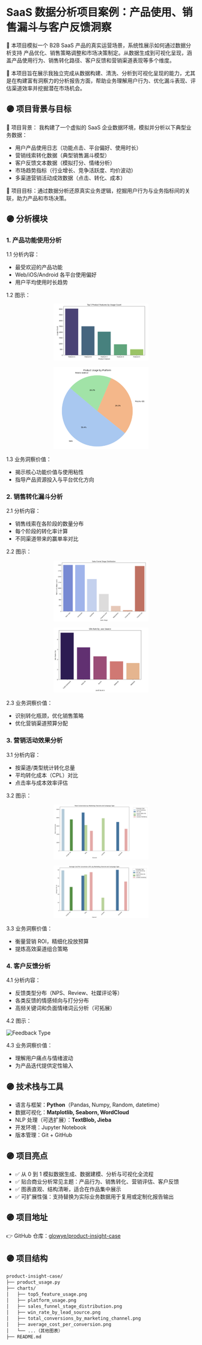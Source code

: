 #  SaaS 数据分析项目案例：产品使用、销售漏斗与客户反馈洞察

🎯 本项目模拟一个 B2B SaaS 产品的真实运营场景，系统性展示如何通过数据分析支持 产品优化、销售策略调整和市场决策制定。从数据生成到可视化呈现，涵盖产品使用行为、销售转化路径、客户反馈和营销渠道表现等多个维度。

🎯 本项目旨在展示我独立完成从数据构建、清洗、分析到可视化呈现的能力，尤其是在构建富有洞察力的分析报告方面，帮助业务理解用户行为、优化漏斗表现、评估渠道效率并挖掘潜在市场机会。

## 🟣 项目背景与目标

🎯 项目背景：
我构建了一个虚拟的 SaaS 企业数据环境，模拟并分析以下典型业务数据：

- 用户产品使用日志（功能点击、平台偏好、使用时长）
- 营销线索转化数据（典型销售漏斗模型）
- 客户反馈文本数据（模拟打分、情绪分析）
- 市场趋势指标（行业增长、竞争活跃度、均价波动）
- 多渠道营销活动成效数据（点击、转化、成本）

🎯 项目目标：通过数据分析还原真实业务逻辑，挖掘用户行为与业务指标间的关联，助力产品和市场决策。

## 🟣 分析模块

### 1. 产品功能使用分析

1.1 分析内容：

- 最受欢迎的产品功能
- Web/iOS/Android 各平台使用偏好
- 用户平均使用时长趋势

1.2 图示：

<p align="center">
  <img src="charts/feature_usage.png" alt="Top 5 Product Features" width="50%">
</p>

<p align="center">
  <img src="charts/platform_usage.png" alt="Product Usage by Platform" width="50%">
</p>

1.3 业务洞察价值：

- 揭示核心功能价值与使用粘性
- 指导产品资源投入与平台优化方向

### 2. 销售转化漏斗分析

2.1 分析内容：

- 销售线索在各阶段的数量分布
- 每个阶段的转化率计算
- 不同渠道带来的赢单率对比

2.2 图示：

<p align="center">
  <img src="charts/sales_funnel_stage_distribution.png" alt="Sales Funnel Stage Distribution" width="50%">
</p>

<p align="center">
  <img src="charts/win_rate_by_lead_source.png" alt="Win Rate by Lead Source" width="50%">
</p>

2.3 业务洞察价值：

- 识别转化瓶颈，优化销售策略
- 优化营销渠道预算分配

### 3. 营销活动效果分析

3.1 分析内容：

- 按渠道/类型统计转化总量
- 平均转化成本（CPL）对比
- 点击率与成本效率评估

3.2 图示：

<p align="center">
  <img src="charts/total_conversions_by_marketing_channel.png" alt="Total Conversions by Marketing Channel and Campaign Type" width="50%">
</p>

<p align="center">
  <img src="charts/average_cost_per_conversion.png" alt="Average Cost Per Conversion by Marketing Channel and Campaign Type" width="50%">
</p>

3.3 业务洞察价值：

- 衡量营销 ROI，精细化投放预算
- 提炼高效渠道组合策略

### 4. 客户反馈分析

4.1 分析内容：

- 反馈类型分布（NPS、Review、社媒评论等）
- 各类反馈的情感倾向与打分分布
- 高频关键词和负面情绪词云分析（可拓展）

4.2 图示：

![Feedback Type](charts/feedback_type_distribution.png)

4.3 业务洞察价值：

- 理解用户痛点与情绪波动
- 为产品迭代提供定性输入

## 🟣 技术栈与工具

- 语言与框架：**Python**（Pandas, Numpy, Random, datetime）
- 数据可视化：**Matplotlib, Seaborn, WordCloud**
- NLP 处理（可选扩展）：**TextBlob, Jieba**
- 开发环境：Jupyter Notebook
- 版本管理：Git + GitHub

## 🟣 项目亮点

- ✅ 从 0 到 1 模拟数据生成、数据建模、分析与可视化全流程
- ✅ 贴合商业分析常见主题：产品行为、销售转化、营销评估、客户反馈
- ✅ 图表直观、结构清晰，适合在作品集中展示
- ✅ 可扩展性强：支持替换为实际业务数据用于复用或定制化报告输出

## 🟣 项目地址

👉 GitHub 仓库：[glowye/product-insight-case](https://github.com/glowye/product-insight-case)

## 🟣 项目结构

```
product-insight-case/
├── product_usage.py                  
├── charts/                           
│   ├── top5_feature_usage.png
│   ├── platform_usage.png
│   ├── sales_funnel_stage_distribution.png
│   ├── win_rate_by_lead_source.png
│   ├── total_conversions_by_marketing_channel.png
│   ├── average_cost_per_conversion.png
│   └── ...（其他图表）
├── README.md                         
```


